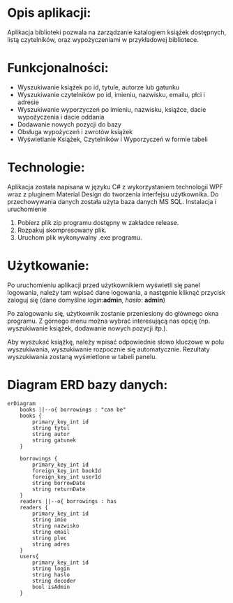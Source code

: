 # Opis aplikacji:

Aplikacja biblioteki pozwala na zarządzanie katalogiem książek dostępnych, listą czytelników, oraz wypożyczeniami w przykładowej bibliotece.

# Funkcjonalności:

- Wyszukiwanie książek po id, tytule, autorze lub gatunku
- Wyszukiwanie czytelników po id, imieniu, nazwisku, emailu, płci i adresie
- Wyszukiwanie wyporzyczeń po imieniu, nazwisku, książce, dacie wypożyczenia i dacie oddania
- Dodawanie nowych pozycji do bazy
- Obsługa wypożyczeń i zwrotów książek
- Wyświetlanie Książek, Czytelników i Wyporzyczeń w formie tabeli

# Technologie:

Aplikacja została napisana w języku C# z wykorzystaniem technologii WPF wraz z pluginem Material Design do tworzenia interfejsu użytkownika. Do przechowywania danych została użyta baza danych MS SQL.
Instalacja i uruchomienie

1. Pobierz plik zip programu dostępny w zakładce release.
2. Rozpakuj skompresowany plik.
3. Uruchom plik wykonywalny .exe programu.

# Użytkowanie:
Po uruchomieniu aplikacji przed użytkownikiem wyświetli się panel logowania, należy tam wpisać dane logowania, a następnie kliknąć przycisk zaloguj się (dane domyślne *login*:**admin**, *hasło*: **admin**)

Po zalogowaniu się, użytkownik zostanie przeniesiony do głównego okna programu. Z górnego menu można wybrać interesującą nas opcję (np. wyszukiwanie książek, dodawanie nowych pozycji itp.).

Aby wyszukać książkę, należy wpisać odpowiednie słowo kluczowe w polu wyszukiwania, wyszukiwanie rozpocznie się automatycznie. Rezultaty wyszukiwania zostaną wyświetlone w tabeli panelu.

# Diagram ERD bazy danych:
```mermaid
erDiagram
    books ||--o{ borrowings : "can be"
    books {
        primary_key_int id
        string tytul
        string autor
        string gatunek
    }
    
    borrowings {
        primary_key_int id
        foreign_key_int bookId
        foreign_key_int userId
        string borrowDate
        string returnDate
    }
    readers ||--o{ borrowings : has
    readers {
        primary_key_int id
        string imie
        string nazwisko
        string email
        string plec
        string adres
    }
    users{
        primary_key_int id
        string login
        string haslo
        string decoder
        bool isAdmin
    }
```
